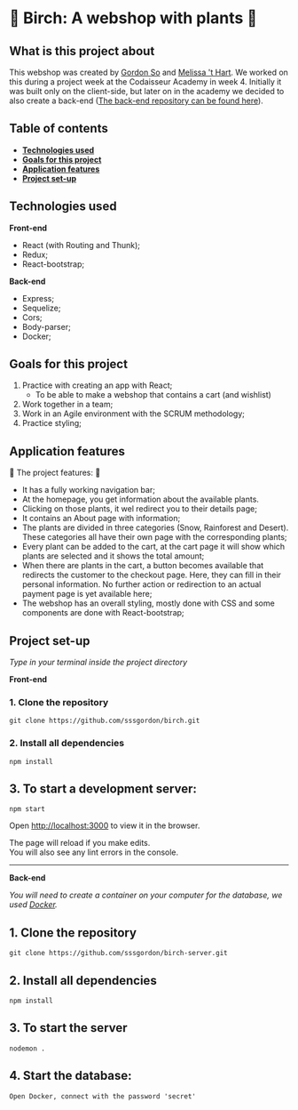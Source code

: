 # :evergreen_tree: Birch: A webshop with plants :evergreen_tree:

## What is this project about 
This webshop was created by [Gordon So](https://github.com/sssgordon) and [Melissa 't Hart](https://github.com/MelissaDTH). We worked on this during a project week at the Codaisseur Academy in week 4. Initially it was built only on the client-side, but later on in the academy we decided to also create a back-end ([The back-end repository can be found here](https://github.com/sssgordon/birch-server.git)). 

## Table of contents 
- **[Technologies used](#technologies-used)**
- **[Goals for this project](#goals-for-this-project)**
- **[Application features](#application-features)**
- **[Project set-up](#project-set-up)**

## Technologies used 

<b>Front-end</b>
  - React (with Routing and Thunk);
  - Redux;
  - React-bootstrap;

<b>Back-end</b>
  - Express;
  - Sequelize;
  - Cors;
  - Body-parser;
  - Docker;
  
## Goals for this project

1. Practice with creating an app with React;
    - To be able to make a webshop that contains a cart (and wishlist)
2. Work together in a team;
3. Work in an Agile environment with the SCRUM methodology;
4. Practice styling;

## Application features

 :floppy_disk: The project features: :floppy_disk:

  - It has a fully working navigation bar;
  - At the homepage, you get information about the available plants.
  - Clicking on those plants, it wel redirect you to their details page;
  - It contains an About page with information;
  - The plants are divided in three categories (Snow, Rainforest and Desert). These categories all have their own page with the corresponding plants;
  - Every plant can be added to the cart, at the cart page it will show which plants are selected and it shows the total amount;
  - When there are plants in the cart, a button becomes available that redirects the customer to the checkout page. Here, they can fill in their personal information. No further action or redirection to an actual payment page is yet available here;
  - The webshop has an overall styling, mostly done with CSS and some components are done with React-bootstrap;

## Project set-up
<i>Type in your terminal inside the project directory</i>

<b>Front-end</b>

### 1. Clone the repository
```
git clone https://github.com/sssgordon/birch.git
```

### 2. Install all dependencies 
```
npm install
```

## 3. To start a development server:

``` 
npm start
```

Open [http://localhost:3000](http://localhost:3000) to view it in the browser.

The page will reload if you make edits.<br />
You will also see any lint errors in the console.

<hr>
<b>Back-end</b>

<i> You will need to create a container on your computer for the database, we used [Docker](http://docker.com/).</i>

## 1. Clone the repository 
```
git clone https://github.com/sssgordon/birch-server.git
```

## 2. Install all dependencies
```
npm install
```

## 3. To start the server

``` 
nodemon .
```

## 4. Start the database:

``` 
Open Docker, connect with the password 'secret'
```

